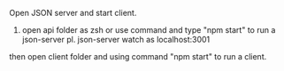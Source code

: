 Open JSON server and start client.
1. open api folder as zsh or use command and type "npm start" to run a json-server
pl. json-server watch as localhost:3001 

then open client folder and using  command "npm start" to run a client. 